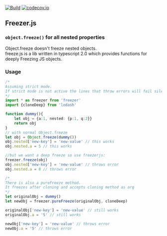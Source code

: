 [![Build](https://travis-ci.org/Kasahs/freezer.js.svg?branch=master)](https://travis-ci.org/Kasahs/freezer.js)
[![codecov.io](https://codecov.io/github/Kasahs/freezer.js/coverage.svg?branch=master)](https://codecov.io/github/Kasahs/freezer.js?branch=master)
## Freezer.js   
### `object.freeze()` for all nested properties
Object.freeze doesn't freeze nested objects.  
freeze.js is a lib written in typescript 2.0 which provides functions for deeply Freezing JS objects.

### Usage
```ts
/* 
Assuming strict mode.
If strict mode is not active the lines that throw errors will fail silently in some envs
*/
import * as freezer from 'freezer'
import {cloneDeep} from 'lodash'

function dummy(){
	let obj = {a:1, nested: {p:1, q:2}}
	return obj	
}
// with normal Object.freeze 
let obj = Object.freeze(dummy())
obj.nested['new-key'] = 'new-value' // this works
obj.nested.a = 5 // this works

//but we want a deep freeze so use freezerjs:
freezer.freeze(obj)
obj.nested['new-key'] = 'new-value' // throws error
obj.nested.a = 8 // throws error

/*
There is also a pureFreeze method. 
It freezes after cloning and accepts cloning method as arg
*/
let originalObj = dummy()
let newObj = freezer.pureFreeze(originalObj, cloneDeep)

originalObj['new-key'] = 'new-value' // still works
originalObj.a = '5' // still works

newObj['new-key'] = 'new-value' // throws error
newObj.a = '5' // throws error
```